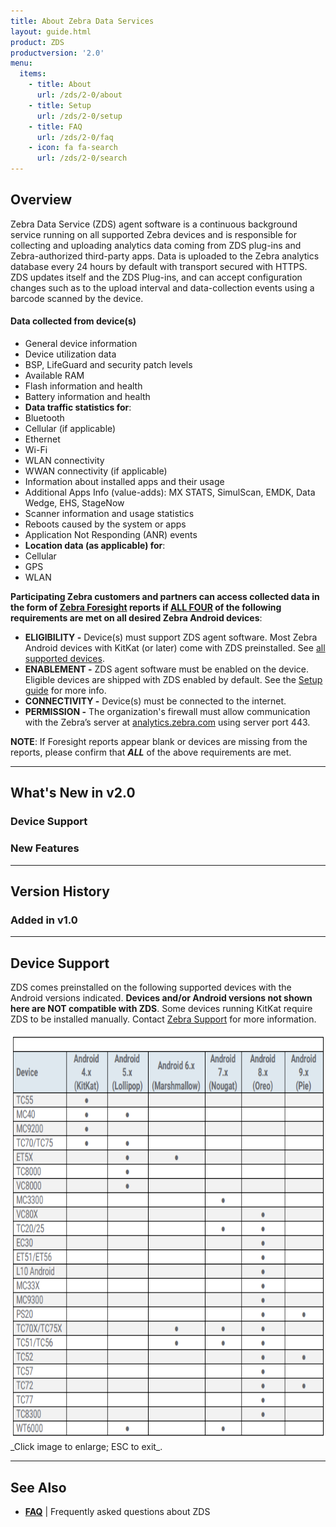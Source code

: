 ```yaml
---
title: About Zebra Data Services
layout: guide.html
product: ZDS
productversion: '2.0'
menu:
  items:
    - title: About
      url: /zds/2-0/about
    - title: Setup
      url: /zds/2-0/setup
    - title: FAQ
      url: /zds/2-0/faq
    - icon: fa fa-search
      url: /zds/2-0/search
---
```


## Overview

Zebra Data Service (ZDS) agent software is a continuous background service running on all supported Zebra devices and is responsible for collecting and uploading analytics data coming from ZDS plug-ins and Zebra-authorized third-party apps. Data is uploaded to the Zebra analytics database every 24 hours by default with transport secured with HTTPS. ZDS updates itself and the ZDS Plug-ins, and can accept configuration changes such as to the upload interval and data-collection events using a barcode scanned by the device. 


#### Data collected from device(s)

* General device information
* Device utilization data 
* BSP, LifeGuard and security patch levels
* Available RAM
* Flash information and health 
* Battery information and health
* **Data traffic statistics for**: 
 * Bluetooth
 * Cellular (if applicable)
 * Ethernet
 * Wi-Fi
* WLAN connectivity
* WWAN connectivity (if applicable)
* Information about installed apps and their usage
* Additional Apps Info (value-adds): MX STATS, SimulScan, EMDK, Data Wedge, EHS, StageNow
* Scanner information and usage statistics
* Reboots caused by the system or apps
* Application Not Responding (ANR) events
* **Location data (as applicable) for**: 
 * Cellular 
 * GPS
 * WLAN

**Participating Zebra customers and partners can access collected data in the form of [Zebra Foresight](https://www.zebra.com/us/en/services/visibilityiq/foresight.html) reports if <u>ALL FOUR</u> of the following requirements are met on all desired Zebra Android devices**:

* **ELIGIBILITY -** Device(s) must support ZDS agent software. Most Zebra Android devices with
KitKat (or later) come with ZDS preinstalled. See [all supported devices](#devicesupport).
* **ENABLEMENT -** ZDS agent software must be enabled on the device. Eligible devices are
shipped with ZDS enabled by default. See the [Setup guide](../setup) for more info.
* **CONNECTIVITY -** Device(s) must be connected to the internet.
* **PERMISSION -** The organization's firewall must allow communication with the Zebra’s server at [analytics.zebra.com](http://analytics.zebra.com) using server port 443.

**NOTE**: If Foresight reports appear blank or devices are missing from the reports, please confirm that ***ALL***
of the above requirements are met.

-----

## What's New in v2.0


### Device Support

### New Features

-----

## Version History

### Added in v1.0

-----

## Device Support

ZDS comes preinstalled on the following supported devices with the Android versions indicated. **Devices and/or Android versions not shown here are NOT compatible with ZDS**. Some devices running KitKat require ZDS to be installed manually. Contact [Zebra Support](https://www.zebra.com/us/en/about-zebra/contact-zebra/contact-tech-support.html) for more information.

<img alt="image" style="height:650px" src="zds_20_supported_devices.png"/>
_Click image to enlarge; ESC to exit_. 
<br>

-----

## See Also

* **[FAQ](../faq)** | Frequently asked questions about ZDS

<!-- 
menu:
  items:
    - title: About
      url: /oemconfig/9-3/about
    - title: Setup
      url: /oemconfig/9-3/setup
    - title: FAQs
      url: /oemconfig/9-3/faq
    - title: Managed Configurations
      url: /oemconfig/9-3/mc
    - icon: fa fa-search
      url: /oemconfig/9-3/search -->
